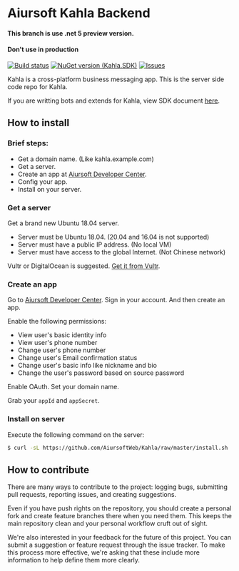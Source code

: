 # Aiursoft Kahla Backend

#### This branch is use .net 5 preview version.
#### Don't use in production

[![Build status](https://aiursoft.visualstudio.com/Star/_apis/build/status/Kahla%20Server%20Build)](https://aiursoft.visualstudio.com/Star/_build/latest?definitionId=6)
[![NuGet version (Kahla.SDK)](https://img.shields.io/nuget/v/Kahla.SDK.svg?style=flat-square)](https://www.nuget.org/packages/Kahla.SDK/)
[![Issues](https://img.shields.io/github/issues/AiursoftWeb/Kahla.svg)](https://github.com/AiursoftWeb/Kahla/issues)

Kahla is a cross-platform business messaging app. This is the server side code repo for Kahla.

If you are writting bots and extends for Kahla, view SDK document [here](./Kahla.SDK/Readme.md).

## How to install

### Brief steps:

* Get a domain name. (Like kahla.example.com)
* Get a server.
* Create an app at [Aiursoft Developer Center](https://developer.aiursoft.com).
* Config your app.
* Install on your server.

### Get a server

Get a brand new Ubuntu 18.04 server.

  * Server must be Ubuntu 18.04. (20.04 and 16.04 is not supported)
  * Server must have a public IP address. (No local VM)
  * Server must have access to the global Internet. (Not Chinese network)

Vultr or DigitalOcean is suggested. [Get it from Vultr](https://www.vultr.com/?ref=7274488).

### Create an app

Go to [Aiursoft Developer Center](https://developer.aiursoft.com). Sign in your account. And then create an app.

Enable the following permissions:

* View user's basic identity info
* View user's phone number
* Change user's phone number
* Change user's Email confirmation status
* Change user's basic info like nickname and bio
* Change the user's password based on source password

Enable OAuth. Set your domain name.

Grab your `appId` and `appSecret`.

### Install on server

Execute the following command on the server:

```bash
$ curl -sL https://github.com/AiursoftWeb/Kahla/raw/master/install.sh | sudo bash -s kahla.example.com yourappid yourappsecret
```

## How to contribute

There are many ways to contribute to the project: logging bugs, submitting pull requests, reporting issues, and creating suggestions.

Even if you have push rights on the repository, you should create a personal fork and create feature branches there when you need them. This keeps the main repository clean and your personal workflow cruft out of sight.

We're also interested in your feedback for the future of this project. You can submit a suggestion or feature request through the issue tracker. To make this process more effective, we're asking that these include more information to help define them more clearly.
